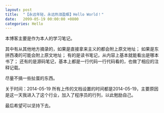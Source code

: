```yaml
---
layout: post
title:  "【永远年轻，永远热泪盈眶】Hello World！"
date:   2099-05-19 00:00:00 +0800
categories: Hello
---
```


本博客主要是作为本人的学习笔记。

其中有从其他地方摘录的，如果是直接拿来主义的都会附上原文地址；
如果是东拼西凑的可能会附上原文地址；
有的是读书笔记，从内容上基本就能看出是哪本书了；
还有的是源码笔记，基本上都是一行代码一行代码看的，也做了相应的注释记载。

尽量不搞一些扯蛋的东西。

关于时间：2014-05-19
所有上传的文档设置的时间都是2014-05-19，主要原因是这一天我进入了这个行业，加入了程序员的行列，以此勉励自己。


最后希望可以坚持下去。